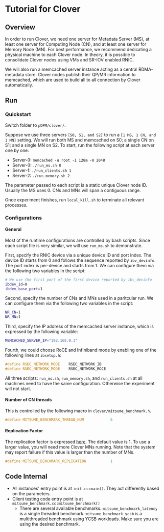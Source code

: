 # Tutorial for Clover

## Overview

In order to run Clover, we need one server for
Metadata Server (MS), at least one server for Computing Node (CN),
and at least one server for Memory Node (MN).
For best performance, we recommend dedicating a physical machine
to each Clover node. In theory, it is possible to consolidate Clover nodes
using VMs and SR-IOV enabled RNIC.

We will also run a memcached server instance acting as a
central RDMA-metadata store.
Clover nodes publish their QP/MR information to memcached,
which are used to build all to all connection by Clover automatically.

## Run

### Quickstart

Switch folder to `pDPM/clover/`.

Suppose we use three servers `[S0, S1, and S2]` to run a `[1 MS, 1 CN, and 1 MN]` setting. We will run both MS and memcached on S0; a single CN on S1; and a single MN on S2. To start, run the following script at each server one by one:
- Server-0: `memcached -u root -I 128m -m 2048`
- Server-0: `./run_ms.sh 0`
- Server-1: `./run_clients.sh 1`
- Server-2: `./run_memory.sh 2`

The parameter passed to each script is a static unique Clover node ID. Usually the MS uses 0. CNs and MNs will span a contiguous range.

Once experiment finishes, run `local_kill.sh` to terminate all relevant processes.

### Configurations

#### General
Most of the runtime configurations are controlled by bash scripts. Since each script file is very similar, we will use `run_ms.sh` to demonstrate.

First, specify the RNIC device via a unique device ID and port index. The device ID starts from 0 and follows the sequence reported by `ibv_devinfo`. The port index is per-device and starts from 1. We can configure them via the following two variables in the script:
```bash
# We use the first port of the first device reported by ibv_devinfo
ibdev_id=0
ibdev_base_port=1
```

Second, specify the number of CNs and MNs used in a paritcular run. We can configure them via the following two variables in the script:
```bash
NR_CN=1
NR_MN=1
```

Third, specify the IP address of the memcached server instance, which is expressed by the following variable:
```bash
MEMCACHED_SERVER_IP="192.168.0.1"
```

Fourth, we could choose RoCE and Infiniband mode by enabling one of the following lines at `ibsetup.h`:
```c
#define RSEC_NETWORK_MODE    RSEC_NETWORK_IB
#define RSEC_NETWORK_MODE    RSEC_NETWORK_ROCE
```

All three scripts: `run_ms.sh`, `run_memory,sh`, and `run_clients.sh` at all machines need to have the same configuration. Otherwise the experiment will not start.

#### Number of CN threads
This is controlled by the following macro in `clover/mitsume_benchmark.h`.
```c
#define MITSUME_BENCHMARK_THREAD_NUM            8
```

#### Replication Factor
The replication factor is expressed [here](https://github.com/WukLab/pDPM/blob/master/clover/mitsume_benchmark.h#L39).
The default value is 1. To use a larger value, you will need more Clover MNs running.
Note that the system may report failure if this value is larger than the number of MNs.
```c
#define MITSUME_BENCHMARK_REPLICATION           1
```

## Code Internal

- All instances' entry point is at `init.cc:main()`. They act differently based on the parameters.
- Client testing code entry point is at `mitsume_benchmark.cc:mitsume_benchmark()`
  - There are several available benchmarks. `mitsume_benchmark_latency` is a single threaded benchmark. `mitsume_benchmark_ycsb` is a multithreaded benchmark using YCSB workloads. Make sure you are using the desired benchmark.

